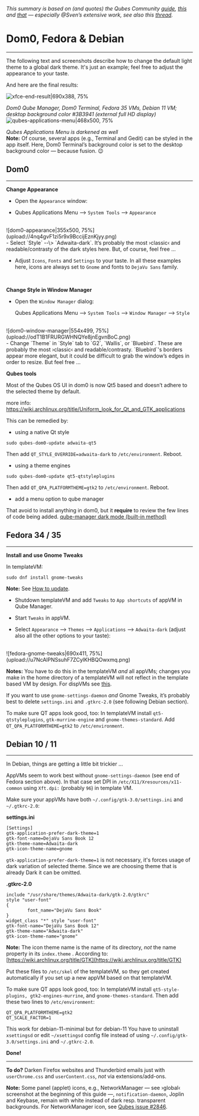 *This summary is based on (and quotes) the Qubes Community [guide](https://github.com/Qubes-Community/Contents/blob/master/docs/customization/dark-theme.md), [this](https://forum.qubes-os.org/t/dark-mode-in-debian-10-vm/3855) and [that](https://forum.qubes-os.org/t/4-1-dark-mode-issue-solved/10472) — especially @Sven’s extensive work, see also this [thread](https://forum.qubes-os.org/t/dark-theme-for-qubes-manager-not-working-in-4-1/4917).*

# Dom0, Fedora & Debian

* * *

The following text and screenshots describe how to change the default light theme to a global dark theme. It's just an example; feel free to adjust the appearance to your taste.

And here are the final results:

![xfce-end-result|690x388, 75%](upload://2Ag5VdgyYcXmY39peLsQvTXYy22.png)


*Dom0 Qube Manager, Dom0 Terminal, Fedora 35 VMs, Debian 11 VM; desktop background color #3B3941 (external full HD display)*
<br>
![qubes-applications-menu|468x500, 75%](upload://pmFLZJo7sWvoQKrBMUhEhLcLggf.png)


*Qubes Applications Menu is darkened as well*
<br>
**Note:** Of course, several apps (e.g., Terminal and Gedit) can be styled in the app itself. Here, Dom0 Terminal’s background color is set to the desktop background color — because fusion. 😉

## Dom0

* * *

**Change Appearance**

- Open the `Appearance` window:
    
- Qubes Applications Menu --> `System Tools` --\> `Appearance`
 <br>
![dom0-appearance|355x500, 75%](upload://4nq4gvF1zi5r9x9BccijEznKjyy.png)
<br>
- Select `Style` --\> `Adwaita-dark`. It’s probably the most ›classic‹ and readable/contrasty of the dark styles here. But, of course, feel free …
    
- Adjust `Icons`, `Fonts` and `Settings` to your taste. In all these examples here, icons are always set to `Gnome` and fonts to `DejaVu Sans` family.
<br>

**Change Style in Window Manager**

- Open the `Window Manager` dialog:
    
	Qubes Applications Menu --> `System Tools` --> `Window Manager` --> `Style`
<br>
![dom0-window-manager|554x499, 75%](upload://odT1B1FRURGWHNQYe8jnEgvnBoC.png)
<br>
- Change `Theme` in `Style` tab to `G2`, `Wallis`, or `Bluebird`. These are probably the most ›classic‹ and readable/contrasty. `Bluebird`'s borders appear more elegant, but it could be difficult to grab the window’s edges in order to resize. But feel free …
<br>

**Qubes tools**
    
Most of the Qubes OS UI in dom0 is now Qt5 based and doesn’t adhere to the selected theme by default.

more info: https://wiki.archlinux.org/title/Uniform_look_for_Qt_and_GTK_applications

This can be remedied by:
  - using a native Qt style
```
sudo qubes-dom0-update adwaita-qt5
```
Then add `QT_STYLE_OVERRIDE=adwaita-dark` to `/etc/environment`.
Reboot.

  - using a theme engines
```
sudo qubes-dom0-update qt5-qtstyleplugins
```
Then add `QT_QPA_PLATFORMTHEME=gtk2` to `/etc/environment`.
Reboot.

  - add a menu option to qube manager

That avoid to install anything in dom0,
but it **require** to review the few lines of code being added.
[qube-manager dark mode (built-in method)](https://forum.qubes-os.org/t/qube-manager-dark-mode-built-in-method/15241)
<br>
## Fedora 34 / 35

* * *

**Install and use Gnome Tweaks**

In templateVM:

```
sudo dnf install gnome-tweaks
```

**Note:** See [How to update](https://www.qubes-os.org/doc/how-to-update/#command-line-interface).

- Shutdown templateVM and add `Tweaks` to `App shortcuts` of appVM in Qube Manager.
    
- Start `Tweaks` in appVM.
    
- Select `Appearance` --\> `Themes` --\> `Applications` --\> `Adwaita-dark` (adjust also all the other options to your taste):
<br>
![fedora-gnome-tweaks|690x411, 75%](upload://u7NcAlPNSsuhF7ZCylKHBQOwxmq.png)
<br>

**Notes:** You have to do this in the templateVM *and* all appVMs; changes you make in the home directory of a templateVM will not reflect in the template based VM by design. For dispVMs see [this](https://forum.qubes-os.org/t/dark-mode-in-debian-10-vm/3855/4).

If you want to use `gnome-settings-daemon` *and* Gnome Tweaks, it’s probably best to delete `settings.ini` and `.gtkrc-2.0` (see following Debian section).

To make sure QT apps look good, too: In templateVM install `qt5-qtstyleplugins`, `gtk-murrine-engine` and `gnome-themes-standard`. Add `QT_QPA_PLATFORMTHEME=gtk2` to `/etc/environment`.
<br>

## Debian 10 / 11

---

In Debian, things are getting a little bit trickier …

AppVMs seem to work best without `gnome-settings-daemon` (see end of Fedora section above). In that case set DPI in `/etc/X11/Xresources/x11-common` using `Xft.dpi:` (probably `96`) in template VM.

Make sure your appVMs have both `~/.config/gtk-3.0/settings.ini` and `~/.gtkrc-2.0`:

**settings.ini**

```
[Settings]
gtk-application-prefer-dark-theme=1
gtk-font-name=DejaVu Sans Book 12 
gtk-theme-name=Adwaita-dark
gtk-icon-theme-name=gnome
```
`gtk-application-prefer-dark-theme=1` is not necessary, it's forces usage of dark variation of selected theme. Since we are choosing theme that is already Dark it can be omitted.  

**.gtkrc-2.0**

```
include "/usr/share/themes/Adwaita-dark/gtk-2.0/gtkrc" 
style "user-font" 
{ 
		font_name="DejaVu Sans Book" 
}
widget_class "*" style "user-font"
gtk-font-name="DejaVu Sans Book 12" 
gtk-theme-name="Adwaita-dark"
gtk-icon-theme-name="gnome"
```
**Note:** The icon theme name is the name of its directory, *not* the name property in its `index.theme` . 
According to: [https://wiki.archlinux.org/title/GTK](https://wiki.archlinux.org/title/GTK)

Put these files to `/etc/skel` of the templateVM, so they get created automatically if you set up a new appVM based on that templateVM.

To make sure QT apps look good, too: In templateVM install `qt5-style-plugins, gtk2-engines-murrine`, and `gnome-themes-standard`. Then add these two lines to `/etc/environment`:

```
QT_QPA_PLATFORMTHEME=gtk2
QT_SCALE_FACTOR=1
```

This work for debian-11-minimal but for debian-11 You have to uninstall `xsettingsd` or edit `~/xsettingsd`  config file instead of using `~/.config/gtk-3.0/settings.ini` and `~/.gtkrc-2.0`.

**Done!**
<br>

---


**To do?** Darken Firefox websites and Thunderbird emails just with `userChrome.css` and `userContent.css`, *not* via extensions/add-ons.

**Note:** Some panel (applet) icons, e.g., NetworkManager — see ›global‹ screenshot at the beginning of this guide —, `notification-daemon`, Joplin and Keybase, remain with white instead of dark resp. transparent backgrounds. For NetworkManager icon, see [Qubes issue #2846](https://github.com/QubesOS/qubes-issues/issues/2846).

<div data-theme-toc="true"> </div>